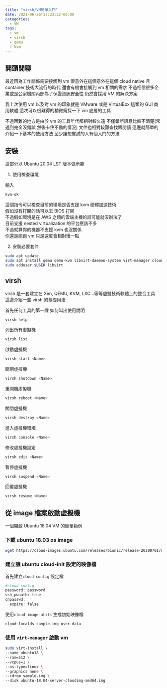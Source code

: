 ```yaml
---
title: "virsh/VM簡單入門"
date: 2021-06-26T17:23:22-00:00
categories:
  - VM
tags:
  - vm
  - virsh
  - qemu
  - kvm
---
```


## 開頭閒聊

最近因為工作關係需要接觸到 vm
很意外在這個意外在這個 cloud native 且 container 技術大流行的時代
還會有機會接觸到 vm 相關的需求
不過相信很多企業或是公家機關內部為了保證資訊安全性 仍然會採用 VM 的解決方案

我上次使用 vm 以及對 vm 的印象就是 VMware 或是 VirtualBox 這類的 GUI 商用軟體
這次可以很難得的稍微窺探一下 vm 底層的工具

不過困難的地方是由於 vm 的工具年代都相對較久遠
不僅錯誤訊息比較不清楚(常遇到完全沒錯誤 然後卡住不動的情況)
文件也相對較難查找跟閱讀
這邊就簡單的介紹一下基本的使用方法
至少讓想嘗試的人有個入門的方法

## 安裝

這部分以 Ubuntu 20.04 LST 版本做示範

1. 使用檢查環境

輸入

```sh
kvm-ok
```

這個指令可以檢查目前的環境是否支援 kvm 硬體加速技術  
假如沒有打開的話可以去 BIOS 打開  
不過假如環境是在 AWS 之類的雲端主機的話可能就沒辦法了  
目前支援 nested virtualization 的平台應該不多  
不過就算你的機器不支援 kvm 也沒關係  
你還是能跑 vm 只是速度會相對慢一點

2. 安裝必要套件

```sh
sudo apt update
sudo apt install qemu qemu-kvm libvirt-daemon-system virt-manager cloud-image-utils
sudo adduser $USER libvirt
```

## virsh

virsh 是一套建立在 Xen, QEMU, KVM, LXC...等等虛擬技術軟體上的整合工具  
這邊介紹一些 virsh 的基礎用法

首先任何工具的第一課 如何叫出使用說明

```sh
virsh help
```

列出所有虛擬機

```sh
virsh list
```

啟動虛擬機

```sh
virsh start <Name>
```

關閉虛擬機

```sh
virsh shutdown <Name>
```

重開機虛擬機

```sh
virsh reboot <Name>
```

關閉虛擬機

```sh
virsh destroy <Name>
```

進入虛擬機環境

```sh
virsh console <Name>
```

修改虛擬機設定

```sh
virsh edit <Name>
```

暫停虛擬機

```sh
virsh suspend <Name>
```

回覆虛擬機

```sh
virsh resume <Name>
```

## 從 image 檔案啟動虛擬機

一個開啟 Ubuntu 18.04 VM 的簡單範例

### 下載 ubuntu 18.03 os image

```sh
wget https://cloud-images.ubuntu.com/releases/bionic/release-20200701/ubuntu-18.04-server-cloudimg-amd64.img
```

### 建立讓 ubuntu cloud-init 設定的映像檔

首先建立`cloud-config` 設定檔

```sh
#cloud-config
password: password
ssh_pwauth: true
chpasswd:
  expire: false
```

使用`cloud-image-utils` 生成初始映像檔

```sh
cloud-localds sample.img user-data
```

### 使用 `virt-manager` 啟動 vm

```sh
sudo virt-install \
--name ubuntu18 \
--ram=512 \
--vcpus=1 \
--os-type=linux \
--graphics none \
--cdrom sample.img \
--disk ubuntu-18.04-server-cloudimg-amd64.img
```
